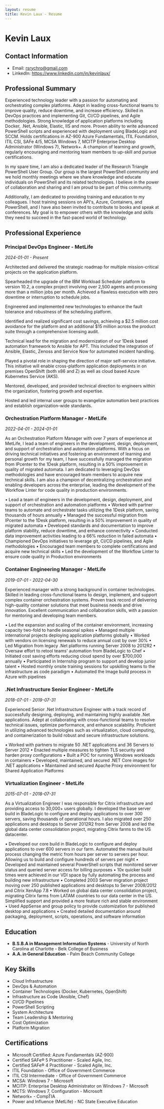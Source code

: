 ```yaml
---
layout: resume
title: Kevin Laux - Resume
---
```


# Kevin Laux

## Contact Information
- Email: rsrychro@gmail.com
- LinkedIn: https://www.linkedin.com/in/kevinlaux/

## Professional Summary
Experienced technology leader with a passion for automating and orchestrating complex platforms. Adept in leading cross-functional teams to improve quality, reduce downtime, and increase efficiency. Skilled in DevOps practices and implementing Git, CI/CD pipelines, and Agile methodologies. Strong knowledge of application platforms including Docker, .Net, Ansible, Elastic, IIS and more. Proven ability to write advanced PowerShell scripts and experienced with deployment using BladeLogic and SCCM. Holds certifications in AZ-900 Azure Fundamentals, ITIL Foundation, ITIL CSI, SAFe 4/5, MCSA Windows 7, MCITP Enterprise Desktop Administrator (Windows 7), Network+. A champion of learning and growth, regularly encouraging and mentoring team members to up-skill and pursue certifications.

In my spare time, I am also a dedicated leader of the Research Triangle PowerShell User Group. Our group is the largest PowerShell community and we hold monthly meetings where we share knowledge and educate individuals on PowerShell and its related technologies. I believe in the power of collaboration and sharing and I am proud to be part of this community.

Additionally, I am dedicated to providing training and education to my colleagues. I host training sessions on API's, Azure, Containers, and PowerShell, and I have also been invited to contribute to books and speak at conferences. My goal is to empower others with the knowledge and skills they need to succeed in the fast-paced world of technology.

## Professional Experience

### Principal DevOps Engineer - MetLife
*2024-01-01 - Present*

Architected and delivered the strategic roadmap for multiple mission-critical projects on the application platform.

Spearheaded the upgrade of the IBM Workload Scheduler platform to version 10.2, a complex project involving over 2,500 agents and processing more than a million jobs per month. Achieved a flawless execution with zero downtime or interruption to schedule jobs.

Engineered and implemented new technologies to enhance the fault tolerance and robustness of the scheduling platform.

Identified and realized significant cost savings, achieving a $2.5 million cost avoidance for the platform and an additional $15 million across the product suite through a comprehensive licensing audit.

Technical lead for the migration and modernization of our 1Desk based automation framework to Ansible for APT. This included the integration of Ansible, Elastic, Zenoss and Service Now for automated incident handling.

Played a pivotal role in shaping the direction of major self-service initiative. This initiative will enable cross-platform application deployments in on premises OpenShift (both x86 and Z) as well as cloud based Azure Kubernetes Service (AKS).

Mentored, developed, and provided technical direction to engineers within the organization, fostering growth and expertise.

Hosted and led internal user groups to evangelize automation best practices and establish organization-wide standards.

### Orchestration Platform Manager - MetLife
*2022-04-01 - 2024-01-01*

As an Orchestration Platform Manager with over 7 years of experience at MetLife, I lead a team of engineers in the development, design, deployment, and support of orchestration and automation platforms. With a focus on driving technical initiatives and fostering an environment of learning and personal growth for my team, I have successfully managed the migration from IPcenter to the 1Desk platform, resulting in a 50% improvement in quality of migrated automata. I am dedicated to leveraging DevOps methodologies and have encouraged team members to acquire new technical skills. I am also a champion of decentralizing orchestration and enabling developers across the enterprise, leading the development of the Workflow Linter for code quality in production environments.

• Lead a team of engineers in the development, design, deployment, and support of orchestration and automation platforms
• Worked with partner teams to automate and orchestrate tasks utilizing the 1Desk platform, saving thousands of hours annually
• Managed the successful migration from IPcenter to the 1Desk platform, resulting in a 50% improvement in quality of migrated automata
• Developed standards and documentation to improve platform stability, reduce downtime, and enhance connectivity
• Conducted data improvement activities leading to a 66% reduction in failed automata
• Championed DevOps initiatives to leverage git, CI/CD pipelines, and Agile methodologies
• Encouraged team members to complete certifications and acquire new technical skills
• Led the development of the Workflow Linter to ensure code quality in Production environments

### Container Engineering Manager - MetLife
*2019-07-01 - 2022-04-30*

Experienced manager with a strong background in container technologies. Skilled in leading cross-functional teams to design, implement, and support complex container orchestration systems. Proven track record of delivering high-quality container solutions that meet business needs and drive innovation. Excellent communication and collaboration skills, with a passion for mentoring and developing team members.

• Led the expansion and scaling of the container environment, increasing capacity two-fold to handle seasonal spikes
• Managed multiple international projects deploying application platforms globally
• Worked with vendors on licensing renewals to reduce annual cost by over 30%
• Led Migration from legacy .Net platforms running Server 2008 to 2012R2
• Oversaw effort to retool teams' automation from BladeLogic to Chef
• Initiated cost saving efforts reducing cloud spend by over $700,000 annually
• Participated in Internship program to support and develop junior talent
• Hosted monthly onsite training sessions for upskilling teams to the infrastructure as code paradigm
• Automated the Image build process in Azure with pipelines

### .Net Infrastructure Senior Engineer - MetLife
*2018-07-01 - 2019-07-31*

Experienced Senior .Net Infrastructure Engineer with a track record of successfully designing, deploying, and maintaining highly available .Net applications. Adept at collaborating with cross-functional teams to resolve technical issues, optimize performance, and enhance scalability. Proficient in utilizing advanced technologies such as virtualization, cloud computing, and containerization to build robust and secure infrastructure solutions.

• Worked with partners to migrate 50 .NET applications and 36 Servers to Server 2012
• Enacted multiple measures to tighten TLS security and harden proxy configurations
• Built a POC for running Windows workloads in containers
• Developed, maintained, and secured .NET Core images for .NET applications
• Maintained and secured Apache Proxy environment for Shared Application Platforms

### Virtualization Engineer - MetLife
*2015-07-01 - 2018-07-31*

As a Virtualization Engineer I was responsible for Citrix infrastructure and providing access to 30,000+ users globally. I developed the base server build in BladeLogic to configure and deploy applications to over 300 servers, saving thousands of operational hours. I also migrated over 250 applications and desktops to Server 2012R2 from Server 2008 and led the global data center consolidation project, migrating Citrix farms to the US datacenter.

• Developed our core build in BladeLogic to configure and deploy applications to over 600 servers in our farm. Automated the manual build process changing the metric from hours per server to servers per hour. Allowing us to build and configure hundreds of servers per night
• Developed and maintained several PowerShell scripts that monitored server status and queried server access for billing purposes
• 10x quicker build times were achieved in our VDI space by fully automating the process and building new infrastructure
• Completed 2003 Server migration project moving over 250 published applications and desktops to Server 2008/2012 and Citrix XenApp 7.8
• Worked on global data center consolidation project, migrating Citrix farms from LATAM countries to our data center in the US. Simplified support and provided a more feature rich and stable environment
• Used AppSense and group policy to provide customization for published desktop and applications
• Created detailed documentation around packaging, deployment, scripts, operations, and software information

## Education
- **B.S.B.A in Management Information Systems** - University of North Carolina at Charlotte - Belk College of Business
- **A.A. in General Education** - Palm Beach Community College

## Key Skills
- Cloud Infrastructure
- DevOps & Automation
- Container Technologies (Docker, Kubernetes, OpenShift)
- Infrastructure as Code (Ansible, Chef)
- CI/CD Pipelines
- PowerShell Scripting
- System Architecture
- Team Leadership & Mentoring
- Cost Optimization
- Platform Migration

## Certifications
- Microsoft Certified: Azure Fundamentals (AZ-900)
- Certified SAFe® 5 Practitioner - Scaled Agile, Inc.
- Certified SAFe® 4 Practitioner - Scaled Agile, Inc.
- ITIL Foundation - Office of Government Commerce
- ITIL CSI Intermediate - Office of Government Commerce
- MCSA: Windows 7 - Microsoft
- MCITP: Enterprise Desktop Administrator on Windows 7 - Microsoft
- MCTS: Windows 7, Configuration - Microsoft
- Network+ - CompTIA
- Power and Influence (MetLife) - NC State Executive Education